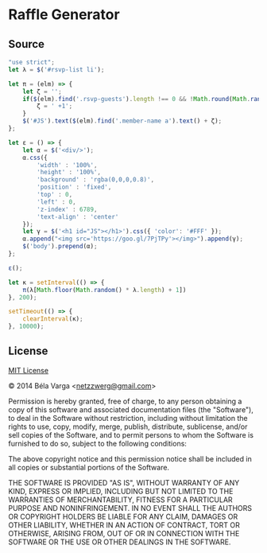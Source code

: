 Raffle Generator
================

Source
------

```js
"use strict";
let λ = $('#rsvp-list li');

let π = (elm) => {
	let ζ = '';
	if($(elm).find('.rsvp-guests').length !== 0 && !Math.round(Math.random())) {
		ζ = ' +1';
	}
	$('#JS').text($(elm).find('.member-name a').text() + ζ);
};

let ε = () => {
	let α = $('<div/>');
	α.css({
		'width' : '100%',
		'height' : '100%',
		'background' : 'rgba(0,0,0,0.8)',
		'position' : 'fixed',
		'top' : 0,
		'left' : 0,
		'z-index' : 6789,
		'text-align' : 'center'
	});
	let γ = $('<h1 id="JS"></h1>').css({ 'color': '#FFF' });
	α.append("<img src='https://goo.gl/7PjTPy'></img>").append(γ);
	$('body').prepend(α);
};

ε();

let κ = setInterval(() => {
	π(λ[Math.floor(Math.random() * λ.length) + 1])
}, 200);

setTimeout(() => {
	clearInterval(κ);
}, 10000);
```

License
-------

[MIT License](http://www.opensource.org/licenses/mit-license.php)

&copy; 2014 Béla Varga &lt;netzzwerg@gmail.com&gt;

Permission is hereby granted, free of charge, to any person obtaining a copy of this software and associated documentation files (the "Software"), to deal in the Software without restriction, including without limitation the rights to use, copy, modify, merge, publish, distribute, sublicense, and/or sell copies of the Software, and to permit persons to whom the Software is furnished to do so, subject to the following conditions:

The above copyright notice and this permission notice shall be included in all copies or substantial portions of the Software.

THE SOFTWARE IS PROVIDED "AS IS", WITHOUT WARRANTY OF ANY KIND, EXPRESS OR IMPLIED, INCLUDING BUT NOT LIMITED TO THE WARRANTIES OF MERCHANTABILITY, FITNESS FOR A PARTICULAR PURPOSE AND NONINFRINGEMENT. IN NO EVENT SHALL THE AUTHORS OR COPYRIGHT HOLDERS BE LIABLE FOR ANY CLAIM, DAMAGES OR OTHER LIABILITY, WHETHER IN AN ACTION OF CONTRACT, TORT OR OTHERWISE, ARISING FROM, OUT OF OR IN CONNECTION WITH THE SOFTWARE OR THE USE OR OTHER DEALINGS IN THE SOFTWARE.